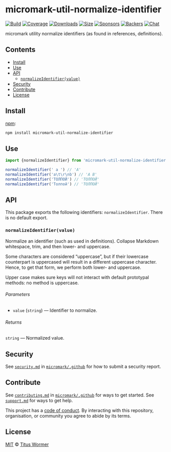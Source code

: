 # micromark-util-normalize-identifier

[![Build][build-badge]][build]
[![Coverage][coverage-badge]][coverage]
[![Downloads][downloads-badge]][downloads]
[![Size][bundle-size-badge]][bundle-size]
[![Sponsors][sponsors-badge]][opencollective]
[![Backers][backers-badge]][opencollective]
[![Chat][chat-badge]][chat]

micromark utility normalize identifiers (as found in references, definitions).

## Contents

*   [Install](#install)
*   [Use](#use)
*   [API](#api)
    *   [`normalizeIdentifier(value)`](#normalizeidentifiervalue)
*   [Security](#security)
*   [Contribute](#contribute)
*   [License](#license)

## Install

[npm][]:

```sh
npm install micromark-util-normalize-identifier
```

## Use

```js
import {normalizeIdentifier} from 'micromark-util-normalize-identifier'

normalizeIdentifier(' a ') // 'A'
normalizeIdentifier('a\t\r\nb') // 'A B'
normalizeIdentifier('ТОЛПОЙ') // 'ТОЛПОЙ'
normalizeIdentifier('Толпой') // 'ТОЛПОЙ'
```

## API

This package exports the following identifiers: `normalizeIdentifier`.
There is no default export.

### `normalizeIdentifier(value)`

Normalize an identifier (such as used in definitions).
Collapse Markdown whitespace, trim, and then lower- and uppercase.

Some characters are considered “uppercase”, but if their lowercase counterpart
is uppercased will result in a different uppercase character.
Hence, to get that form, we perform both lower- and uppercase.

Upper case makes sure keys will not interact with default prototypal methods: no
method is uppercase.

###### Parameters

*   `value` (`string`) — Identifier to normalize.

###### Returns

`string` — Normalized value.

## Security

See [`security.md`][securitymd] in [`micromark/.github`][health] for how to
submit a security report.

## Contribute

See [`contributing.md`][contributing] in [`micromark/.github`][health] for ways
to get started.
See [`support.md`][support] for ways to get help.

This project has a [code of conduct][coc].
By interacting with this repository, organisation, or community you agree to
abide by its terms.

## License

[MIT][license] © [Titus Wormer][author]

<!-- Definitions -->

[build-badge]: https://github.com/micromark/micromark/workflows/main/badge.svg

[build]: https://github.com/micromark/micromark/actions

[coverage-badge]: https://img.shields.io/codecov/c/github/micromark/micromark.svg

[coverage]: https://codecov.io/github/micromark/micromark

[downloads-badge]: https://img.shields.io/npm/dm/micromark-util-normalize-identifier.svg

[downloads]: https://www.npmjs.com/package/micromark-util-normalize-identifier

[bundle-size-badge]: https://img.shields.io/bundlephobia/minzip/micromark-util-normalize-identifier.svg

[bundle-size]: https://bundlephobia.com/result?p=micromark-util-normalize-identifier

[sponsors-badge]: https://opencollective.com/unified/sponsors/badge.svg

[backers-badge]: https://opencollective.com/unified/backers/badge.svg

[opencollective]: https://opencollective.com/unified

[npm]: https://docs.npmjs.com/cli/install

[chat-badge]: https://img.shields.io/badge/chat-discussions-success.svg

[chat]: https://github.com/micromark/micromark/discussions

[license]: https://github.com/micromark/micromark/blob/main/license

[author]: https://wooorm.com

[health]: https://github.com/micromark/.github

[securitymd]: https://github.com/micromark/.github/blob/HEAD/security.md

[contributing]: https://github.com/micromark/.github/blob/HEAD/contributing.md

[support]: https://github.com/micromark/.github/blob/HEAD/support.md

[coc]: https://github.com/micromark/.github/blob/HEAD/code-of-conduct.md
